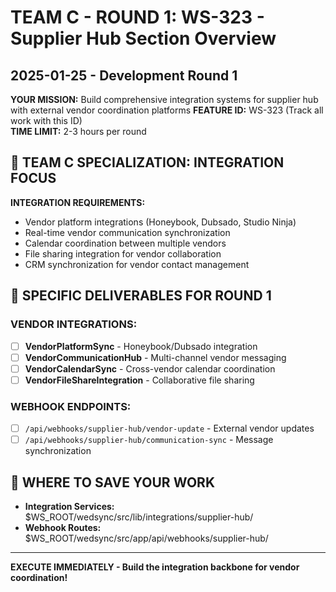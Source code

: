 # TEAM C - ROUND 1: WS-323 - Supplier Hub Section Overview
## 2025-01-25 - Development Round 1

**YOUR MISSION:** Build comprehensive integration systems for supplier hub with external vendor coordination platforms
**FEATURE ID:** WS-323 (Track all work with this ID)  
**TIME LIMIT:** 2-3 hours per round

## 🎯 TEAM C SPECIALIZATION: INTEGRATION FOCUS

**INTEGRATION REQUIREMENTS:**
- Vendor platform integrations (Honeybook, Dubsado, Studio Ninja)
- Real-time vendor communication synchronization
- Calendar coordination between multiple vendors
- File sharing integration for vendor collaboration
- CRM synchronization for vendor contact management

## 🎯 SPECIFIC DELIVERABLES FOR ROUND 1

### VENDOR INTEGRATIONS:
- [ ] **VendorPlatformSync** - Honeybook/Dubsado integration
- [ ] **VendorCommunicationHub** - Multi-channel vendor messaging
- [ ] **VendorCalendarSync** - Cross-vendor calendar coordination
- [ ] **VendorFileShareIntegration** - Collaborative file sharing

### WEBHOOK ENDPOINTS:
- [ ] `/api/webhooks/supplier-hub/vendor-update` - External vendor updates
- [ ] `/api/webhooks/supplier-hub/communication-sync` - Message synchronization

## 💾 WHERE TO SAVE YOUR WORK
- **Integration Services:** $WS_ROOT/wedsync/src/lib/integrations/supplier-hub/
- **Webhook Routes:** $WS_ROOT/wedsync/src/app/api/webhooks/supplier-hub/

---

**EXECUTE IMMEDIATELY - Build the integration backbone for vendor coordination!**
